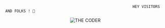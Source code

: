                                                             HEY VISITORS AND FOLKS ! 👋
                                                            
  
  <p align="center">
 <img src="https://cdn.dribbble.com/users/3853792/screenshots/13895772/media/adafde56c266d90cfb7f26f328f18b6b.png?compress=1&resize=400x300&vertical=top" alt="THE CODER" style="align:center"></p>
